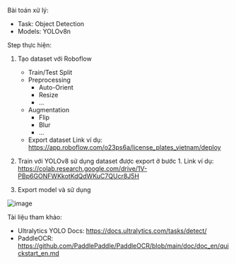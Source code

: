 Bài toán xử lý:
 - Task: Object Detection
 - Models: YOLOv8n

Step thực hiện:

1. Tạo dataset với Roboflow
	- Train/Test Split
	- Preprocessing
	  + Auto-Orient
	  + Resize
	  + ... 
	- Augmentation
	  + Flip
	  + Blur
	  + ... 
	- Export dataset
Link ví dụ: https://app.roboflow.com/o23ps6a/license_plates_vietnam/deploy

2. Train với YOLOv8  sử dụng dataset được export ở bước 1.
   Link ví dụ: https://colab.research.google.com/drive/1V-PBp6GONFWKkotKdQdWKuC7QUcr8J5H

3. Export model và sử dụng

![image](https://github.com/oxygen-batd/vn_licensePlate/assets/167840668/87d5640a-e3ec-4b0c-a9f1-c4579a87e0c9)


Tài liệu tham khảo:

- Ultralytics YOLO Docs: https://docs.ultralytics.com/tasks/detect/
- PaddleOCR: https://github.com/PaddlePaddle/PaddleOCR/blob/main/doc/doc_en/quickstart_en.md
